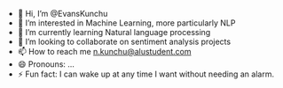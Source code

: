- 👋 Hi, I’m @EvansKunchu
- 👀 I’m interested in Machine Learning, more particularly NLP
- 🌱 I’m currently learning Natural language processing
- 💞️ I’m looking to collaborate on sentiment analysis projects
- 📫 How to reach me n.kunchu@alustudent.com
- 😄 Pronouns: ...
- ⚡ Fun fact: I can wake up at any time I want without needing an alarm.

<!---
EvansKunchu/EvansKunchu is a ✨ special ✨ repository because its `README.md` (this file) appears on your GitHub profile.
You can click the Preview link to take a look at your changes.
--->
